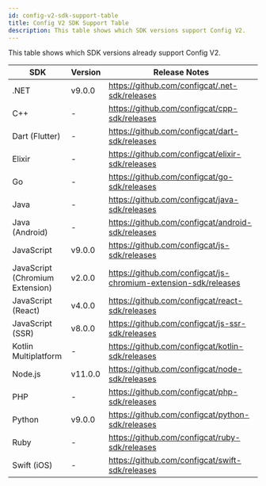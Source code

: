 ```yaml
---
id: config-v2-sdk-support-table
title: Config V2 SDK Support Table
description: This table shows which SDK versions support Config V2.
---
```


This table shows which SDK versions already support Config V2.

| SDK                             | Version | Release Notes                                                   |
| ------------------------------- | ------- | --------------------------------------------------------------- |
| .NET                            | v9.0.0  | https://github.com/configcat/.net-sdk/releases                  |
| C++                             | -       | https://github.com/configcat/cpp-sdk/releases                   |
| Dart (Flutter)                  | -       | https://github.com/configcat/dart-sdk/releases                  |
| Elixir                          | -       | https://github.com/configcat/elixir-sdk/releases                |
| Go                              | -       | https://github.com/configcat/go-sdk/releases                    |
| Java                            | -       | https://github.com/configcat/java-sdk/releases                  |
| Java (Android)                  | -       | https://github.com/configcat/android-sdk/releases               |
| JavaScript                      | v9.0.0  | https://github.com/configcat/js-sdk/releases                    |
| JavaScript (Chromium Extension) | v2.0.0  | https://github.com/configcat/js-chromium-extension-sdk/releases |
| JavaScript (React)              | v4.0.0  | https://github.com/configcat/react-sdk/releases                 |
| JavaScript (SSR)                | v8.0.0  | https://github.com/configcat/js-ssr-sdk/releases                |
| Kotlin Multiplatform            | -       | https://github.com/configcat/kotlin-sdk/releases                |
| Node.js                         | v11.0.0 | https://github.com/configcat/node-sdk/releases                  |
| PHP                             | -       | https://github.com/configcat/php-sdk/releases                   |
| Python                          | v9.0.0  | https://github.com/configcat/python-sdk/releases                |
| Ruby                            | -       | https://github.com/configcat/ruby-sdk/releases                  |
| Swift (iOS)                     | -       | https://github.com/configcat/swift-sdk/releases                 |